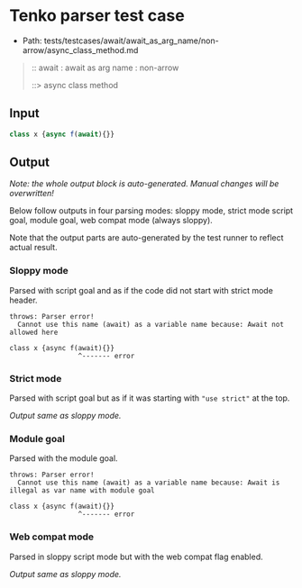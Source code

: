 # Tenko parser test case

- Path: tests/testcases/await/await_as_arg_name/non-arrow/async_class_method.md

> :: await : await as arg name : non-arrow
>
> ::> async class method

## Input

`````js
class x {async f(await){}}
`````

## Output

_Note: the whole output block is auto-generated. Manual changes will be overwritten!_

Below follow outputs in four parsing modes: sloppy mode, strict mode script goal, module goal, web compat mode (always sloppy).

Note that the output parts are auto-generated by the test runner to reflect actual result.

### Sloppy mode

Parsed with script goal and as if the code did not start with strict mode header.

`````
throws: Parser error!
  Cannot use this name (await) as a variable name because: Await not allowed here

class x {async f(await){}}
                 ^------- error
`````

### Strict mode

Parsed with script goal but as if it was starting with `"use strict"` at the top.

_Output same as sloppy mode._

### Module goal

Parsed with the module goal.

`````
throws: Parser error!
  Cannot use this name (await) as a variable name because: Await is illegal as var name with module goal

class x {async f(await){}}
                 ^------- error
`````


### Web compat mode

Parsed in sloppy script mode but with the web compat flag enabled.

_Output same as sloppy mode._
